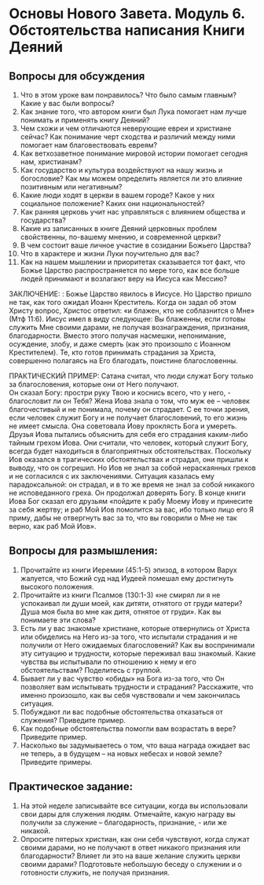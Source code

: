 
# Основы Нового Завета. Модуль 6. Обстоятельства написания Книги Деяний

## Вопросы для обсуждения

1.	Что в этом уроке вам понравилось? Что было самым главным? Какие у вас были вопросы? 
2.	Как знание того, что автором книги был Лука помогает нам лучше понимать и применять книгу Деяний? 
3.	Чем схожи и чем отличаются неверующие евреи и христиане сейчас? Как понимание черт сходства и различий между ними помогает нам благовествовать евреям? 
4.	Как ветхозаветное понимание мировой истории помогает сегодня нам, христианам? 
5.	Как государство и культура воздействуют на нашу жизнь и богословие? Как мы можем определить является ли это влияние позитивным или негативным?
6.	Какие люди ходят в церкви в вашем городе? Какое у них социальное положение? Каких они национальностей? 
7.	Как ранняя церковь учит нас управляться с влиянием общества и государства? 
8.	Какие из записанных в книге Деяний церковных проблем свойственны,  по-вашему мнению, и современной церкви? 
9.	В чем состоит ваше личное участие в созидании Божьего Царства? 
10.	Что в характере и жизни Луки поучительно для вас? 
11.	Как на нашем мышлении и приоритетах сказывается тот факт, что Божье Царство распространяется по мере того, как все больше людей принимают и возлагают веру на Иисуса как Мессию? 


ЗАКЛЮЧЕНИЕ: : Божье Царство явилось в Иисусе.  Но Царство пришло не так, как того ожидал Иоанн Креститель. Когда он задал об этом Христу вопрос,  Христос ответил: «и блажен, кто не соблазнится о Мне» (Мтф 11:6). Иисус имел в виду следующее: Вы блаженны, если готовы служить Мне своими дарами, не получая вознаграждения, признания, благодарности. Вместо этого получая насмешки, непонимание, осуждение, злобу, и даже смерть (как это произошло с Иоанном Крестителем). 
Те, кто готов принимать страдания за Христа, совершенно полагаясь на Его благодать,  поистине благословенны.


ПРАКТИЧЕСКИЙ ПРИМЕР: Сатана  считал, что люди служат Богу только за благословения, которые они от Него получают.  
Он сказал Богу:
простри руку Твою и коснись всего, что у него, - благословит ли он Тебя?
Жена Иова знала о том, что муж ее – человек благочестивый и не понимала, почему он страдает.  С ее точки зрения, если человек служит Богу и не получает благословений, то его жизнь не имеет смысла.  Она советовала Иову проклясть Бога и умереть. 
Друзья Иова пытались объяснить для себя его страдания каким-либо тайным грехом Иова.  Они считали, что человек, который служит Богу, всегда будет находиться в благоприятных обстоятельствах. Поскольку Иов оказался в трагических обстоятельствах и страдал, они пришли к выводу, что он согрешил. Но Иов не знал за собой нераскаянных грехов и не согласился с их заключениями.  Ситуация казалась ему парадоксальной: он страдал, и в то же время не знал за собой никакого не исповеданного греха. Он продолжал доверять Богу. В конце книги Иова Бог сказал его друзьям «пойдите к рабу Моему Иову и принесите за себя жертву; и раб Мой Иов помолится за вас, ибо только лицо его Я приму, дабы не отвергнуть вас за то, что вы говорили о Мне не так верно, как раб Мой Иов».


## Вопросы для размышления:

1.	Прочитайте из книги Иеремии (45:1-5) эпизод, в котором Варух жалуется, что Божий суд над Иудеей помешал ему достигнуть высокого положения.
2.	Прочитайте из книги Псалмов (130:1-3) «не смирял ли я не успокаивал ли души моей, как дитяти, отнятого от груди матери? Душа моя была во мне как дитя, отнятое от груди». Как вы понимаете эти слова?
3.	Есть ли у вас знакомые христиане, которые отвернулись от Христа или обиделись на Него из-за того, что испытали страдания и не получили от Него ожидаемых благословений?  Как вы воспринимали эту ситуацию и трудности, которые переживал ваш знакомый. Какие чувства вы испытывали по отношению  к нему и его обстоятельствам?  Поделитесь с группой.
4.	Бывает ли у вас чувство «обиды» на Бога из-за того, что Он позволяет вам испытывать трудности и страдания? Расскажите, что именно произошло, как вы себя чувствовали и чем закончилась ситуация.
5.	Побуждают  ли вас подобные обстоятельства отказаться от служения? Приведите пример.
6.	Как подобные обстоятельства помогли вам возрастать в вере? Приведите пример.
7.	Насколько вы задумываетесь о том, что ваша награда ожидает вас не теперь, а в будущем – на новых небесах и новой земле? Приведите примеры.


## Практическое задание:
1.	На этой неделе записывайте все ситуации, когда вы использовали свои дары для служения людям.  Отмечайте, какую награду вы получили за служение – благодарность, признание, - или же никакой.
2.	Опросите пятерых христиан, как они себя чувствуют, когда служат своими дарами, но не получают в ответ никакого признания или благодарности?  Влияет ли это на ваше желание служить церкви своими дарами? Подготовьте небольшую беседу о служении и о готовности служить, не получая признания.  

